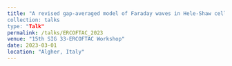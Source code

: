 ```yaml
---
title: "A revised gap-averaged model of Faraday waves in Hele-Shaw cells
collection: talks
type: "Talk"
permalink: /talks/ERCOFTAC_2023
venue: "15th SIG 33-ERCOFTAC Workshop"
date: 2023-03-01
location: "Algher, Italy"
---
```


